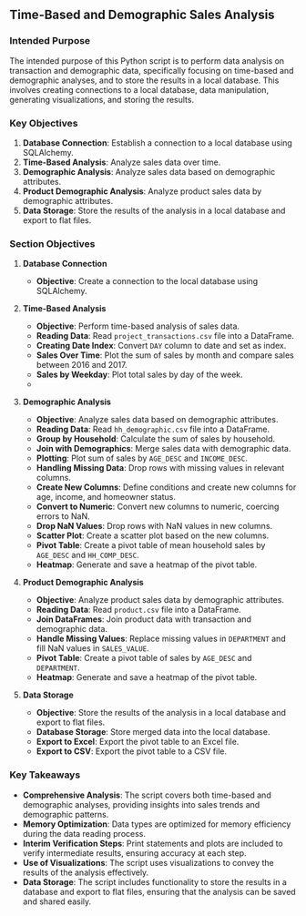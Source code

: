 ## Time-Based and Demographic Sales Analysis

### Intended Purpose

The intended purpose of this Python script is to perform data analysis on transaction and demographic data, specifically focusing on time-based and demographic analyses, and to store the results in a local database. This involves creating connections to a local database, data manipulation, generating visualizations, and storing the results.

### Key Objectives

1. **Database Connection**: Establish a connection to a local database using SQLAlchemy.
2. **Time-Based Analysis**: Analyze sales data over time.
3. **Demographic Analysis**: Analyze sales data based on demographic attributes.
4. **Product Demographic Analysis**: Analyze product sales data by demographic attributes.
5. **Data Storage**: Store the results of the analysis in a local database and export to flat files.

### Section Objectives

1. **Database Connection**
   - **Objective**: Create a connection to the local database using SQLAlchemy.

2. **Time-Based Analysis**
   - **Objective**: Perform time-based analysis of sales data.
   - **Reading Data**: Read `project_transactions.csv` file into a DataFrame.
   - **Creating Date Index**: Convert `DAY` column to date and set as index.
   - **Sales Over Time**: Plot the sum of sales by month and compare sales between 2016 and 2017.
   - **Sales by Weekday**: Plot total sales by day of the week.
   - 
3. **Demographic Analysis**
   - **Objective**: Analyze sales data based on demographic attributes.
   - **Reading Data**: Read `hh_demographic.csv` file into a DataFrame.
   - **Group by Household**: Calculate the sum of sales by household.
   - **Join with Demographics**: Merge sales data with demographic data.
   - **Plotting**: Plot sum of sales by `AGE_DESC` and `INCOME_DESC`.
   - **Handling Missing Data**: Drop rows with missing values in relevant columns.
   - **Create New Columns**: Define conditions and create new columns for age, income, and homeowner status.
   - **Convert to Numeric**: Convert new columns to numeric, coercing errors to NaN.
   - **Drop NaN Values**: Drop rows with NaN values in new columns.
   - **Scatter Plot**: Create a scatter plot based on the new columns.
   - **Pivot Table**: Create a pivot table of mean household sales by `AGE_DESC` and `HH_COMP_DESC`.
   - **Heatmap**: Generate and save a heatmap of the pivot table.

4. **Product Demographic Analysis**
   - **Objective**: Analyze product sales data by demographic attributes.
   - **Reading Data**: Read `product.csv` file into a DataFrame.
   - **Join DataFrames**: Join product data with transaction and demographic data.
   - **Handle Missing Values**: Replace missing values in `DEPARTMENT` and fill NaN values in `SALES_VALUE`.
   - **Pivot Table**: Create a pivot table of sales by `AGE_DESC` and `DEPARTMENT`.
   - **Heatmap**: Generate and save a heatmap of the pivot table.

5. **Data Storage**
   - **Objective**: Store the results of the analysis in a local database and export to flat files.
   - **Database Storage**: Store merged data into the local database.
   - **Export to Excel**: Export the pivot table to an Excel file.
   - **Export to CSV**: Export the pivot table to a CSV file.
 
### Key Takeaways

- **Comprehensive Analysis**: The script covers both time-based and demographic analyses, providing insights into sales trends and demographic patterns.
- **Memory Optimization**: Data types are optimized for memory efficiency during the data reading process.
- **Interim Verification Steps**: Print statements and plots are included to verify intermediate results, ensuring accuracy at each step.
- **Use of Visualizations**: The script uses visualizations to convey the results of the analysis effectively.
- **Data Storage**: The script includes functionality to store the results in a database and export to flat files, ensuring that the analysis can be saved and shared easily.
